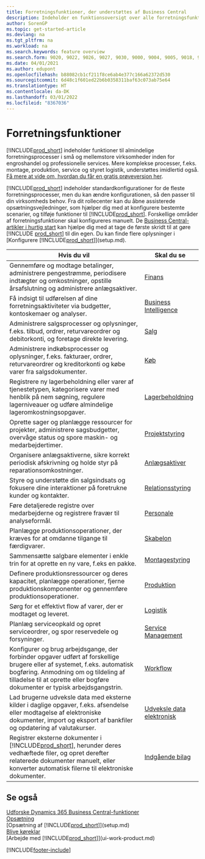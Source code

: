 ```yaml
---
title: Forretningsfunktioner, der understøttes af Business Central
description: Indeholder en funktionsoversigt over alle forretningsfunktioner og afdelinger, der understøttes af funktionalitetsområder som Finans, Lager og Projektstyring.
author: SorenGP
ms.topic: get-started-article
ms.devlang: na
ms.tgt_pltfrm: na
ms.workload: na
ms.search.keywords: feature overview
ms.search.form: 9020, 9022, 9026, 9027, 9030, 9000, 9004, 9005, 9018, 9006, 9007, 9010, 9016, 9017
ms.date: 04/01/2021
ms.author: edupont
ms.openlocfilehash: b88082cb1cf211f8ce6ab4e377c166a62372d530
ms.sourcegitcommit: 6d48c1f601ed22b6b0358311baf63c073ab75e64
ms.translationtype: HT
ms.contentlocale: da-DK
ms.lasthandoff: 03/01/2022
ms.locfileid: "8367036"
---
```

# <a name="business-functionality"></a>Forretningsfunktioner

[!INCLUDE[prod_short](includes/prod_short.md)] indeholder funktioner til almindelige forretningsprocesser i små og mellemstore virksomheder inden for engroshandel og professionelle services. Mere komplekse processer, f.eks. montage, produktion, service og styret logistik, understøttes imidlertid også. [Få mere at vide om, hvordan du får en gratis prøveversion her](trial-signup.md).  

[!INCLUDE[prod_short](includes/prod_short.md)] indeholder standardkonfigurationer for de fleste forretningsprocesser, men du kan ændre konfigurationen, så den passer til din virksomheds behov. Fra dit rollecenter kan du åbne assisterede opsætningsvejledninger, som hjælper dig med at konfigurere bestemte scenarier, og tilføje funktioner til [!INCLUDE[prod_short](includes/prod_short.md)]. Forskellige områder af forretningsfunktioner skal konfigureres manuelt. De [Business Central-artikler i hurtig start](quick-start-business-central.md) kan hjælpe dig med at tage de første skridt til at gøre [!INCLUDE [prod_short](includes/prod_short.md)] til din egen. Du kan finde flere oplysninger i [Konfigurere [!INCLUDE[prod_short](includes/prod_short.md)]](setup.md).

| Hvis du vil | Skal du se |
| --- | --- |
|Gennemføre og modtage betalinger, administrere pengestrømme, periodisere indtægter og omkostninger, opstille årsafslutning og administrere anlægsaktiver.|[Finans](finance.md)|
|Få indsigt til udførelsen af dine forretningsaktiviteter via budgetter, kontoskemaer og analyser.|[Business Intelligence](bi.md)|
|Administrere salgsprocesser og oplysninger, f.eks. tilbud, ordrer, returvareordrer og debitorkonti, og foretage direkte levering.|[Salg](sales-manage-sales.md)|
|Administrere indkøbsprocesser og oplysninger, f.eks. fakturaer, ordrer, returvareordrer og kreditorkonti og købe varer fra salgsdokumenter. |[Køb](purchasing-manage-purchasing.md)|
|Registrere ny lagerbeholdning eller varer af tjenestetypen, kategorisere varer med henblik på nem søgning, regulere lagerniveauer og udføre almindelige lageromkostningsopgaver.|[Lagerbeholdning](inventory-manage-inventory.md)|
|Oprette sager og planlægge ressourcer for projekter, administrere sagsbudgetter, overvåge status og spore maskin- og medarbejdertimer.|[Projektstyring](projects-manage-projects.md)|
|Organisere anlægsaktiverne, sikre korrekt periodisk afskrivning og holde styr på reparationsomkostninger.|[Anlægsaktiver](fa-manage.md)|
|Styre og understøtte din salgsindsats og fokusere dine interaktioner på foretrukne kunder og kontakter.|[Relationsstyring](marketing-relationship-management.md)|
|Føre detaljerede registre over medarbejderne og registrere fravær til analyseformål. |[Personale](hr-manage-human-resources.md)|
|Planlægge produktionsoperationer, der kræves for at omdanne tilgange til færdigvarer.|[Skabelon](production-planning.md)|
|Sammensætte salgbare elementer i enkle trin for at oprette en ny vare, f.eks en pakke.|[Montagestyring](assembly-assemble-items.md)|
|Definere produktionsressourcer og deres kapacitet, planlægge operationer, fjerne produktionskomponenter og gennemføre produktionsoperationer.|[Produktion](production-manage-manufacturing.md)|
|Sørg for et effektivt flow af varer, der er modtaget og leveret.|[Logistik](warehouse-manage-warehouse.md)|
|Planlæg serviceopkald og opret serviceordrer, og spor reservedele og forsyninger.|[Service Management](service-service.md)|
|Konfigurer og brug arbejdsgange, der forbinder opgaver udført af forskellige brugere eller af systemet, f.eks. automatisk bogføring. Anmodning om og tildeling af tilladelse til at oprette eller bogføre dokumenter er typisk arbejdsgangstrin.|[Workflow](across-workflow.md)|
|Lad brugerne udveksle data med eksterne kilder i daglige opgaver, f.eks. afsendelse eller modtagelse af elektroniske dokumenter, import og eksport af bankfiler og opdatering af valutakurser.|[Udveksle data elektronisk](across-data-exchange.md)|
|Registrer eksterne dokumenter i [!INCLUDE[prod_short](includes/prod_short.md)], herunder deres vedhæftede filer, og opret derefter relaterede dokumenter manuelt, eller konverter automatisk filerne til elektroniske dokumenter.|[Indgående bilag](across-income-documents.md)|

## <a name="see-also"></a>Se også

[Udforske Dynamics 365 Business Central-funktioner](https://dynamics.microsoft.com/business-central/capabilities/)  
[Opsætning](admin-setup-and-administration.md)  
[Opsætning af [!INCLUDE[prod_short](includes/prod_short.md)]](setup.md)  
[Blive køreklar](ui-get-ready-business.md)  
[Arbejde med [!INCLUDE[prod_short](includes/prod_short.md)]](ui-work-product.md)  


[!INCLUDE[footer-include](includes/footer-banner.md)]